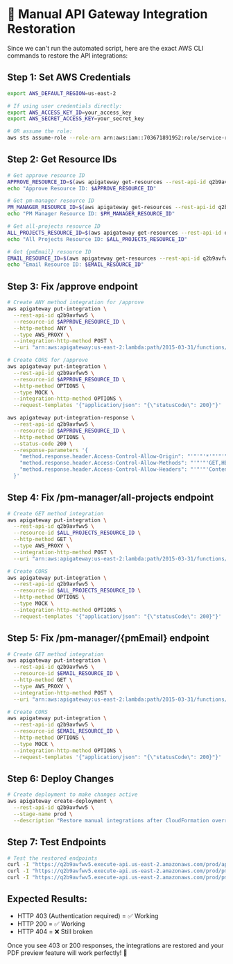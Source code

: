 # 🔧 Manual API Gateway Integration Restoration

Since we can't run the automated script, here are the exact AWS CLI commands to restore the API integrations:

## Step 1: Set AWS Credentials

```bash
export AWS_DEFAULT_REGION=us-east-2

# If using user credentials directly:
export AWS_ACCESS_KEY_ID=your_access_key
export AWS_SECRET_ACCESS_KEY=your_secret_key

# OR assume the role:
aws sts assume-role --role-arn arn:aws:iam::703671891952:role/service-role/codebuild-acta-ui-service-role --role-session-name api-fix
```

## Step 2: Get Resource IDs

```bash
# Get approve resource ID
APPROVE_RESOURCE_ID=$(aws apigateway get-resources --rest-api-id q2b9avfwv5 --query "items[?pathPart=='approve'].id" --output text)
echo "Approve Resource ID: $APPROVE_RESOURCE_ID"

# Get pm-manager resource ID
PM_MANAGER_RESOURCE_ID=$(aws apigateway get-resources --rest-api-id q2b9avfwv5 --query "items[?pathPart=='pm-manager'].id" --output text)
echo "PM Manager Resource ID: $PM_MANAGER_RESOURCE_ID"

# Get all-projects resource ID
ALL_PROJECTS_RESOURCE_ID=$(aws apigateway get-resources --rest-api-id q2b9avfwv5 --query "items[?pathPart=='all-projects' && parentId=='$PM_MANAGER_RESOURCE_ID'].id" --output text)
echo "All Projects Resource ID: $ALL_PROJECTS_RESOURCE_ID"

# Get {pmEmail} resource ID
EMAIL_RESOURCE_ID=$(aws apigateway get-resources --rest-api-id q2b9avfwv5 --query "items[?pathPart=='{pmEmail}' && parentId=='$PM_MANAGER_RESOURCE_ID'].id" --output text)
echo "Email Resource ID: $EMAIL_RESOURCE_ID"
```

## Step 3: Fix /approve endpoint

```bash
# Create ANY method integration for /approve
aws apigateway put-integration \
  --rest-api-id q2b9avfwv5 \
  --resource-id $APPROVE_RESOURCE_ID \
  --http-method ANY \
  --type AWS_PROXY \
  --integration-http-method POST \
  --uri "arn:aws:apigateway:us-east-2:lambda:path/2015-03-31/functions/arn:aws:lambda:us-east-2:703671891952:function:projectMetadataEnricher/invocations"

# Create CORS for /approve
aws apigateway put-integration \
  --rest-api-id q2b9avfwv5 \
  --resource-id $APPROVE_RESOURCE_ID \
  --http-method OPTIONS \
  --type MOCK \
  --integration-http-method OPTIONS \
  --request-templates '{"application/json": "{\"statusCode\": 200}"}'

aws apigateway put-integration-response \
  --rest-api-id q2b9avfwv5 \
  --resource-id $APPROVE_RESOURCE_ID \
  --http-method OPTIONS \
  --status-code 200 \
  --response-parameters '{
    "method.response.header.Access-Control-Allow-Origin": "'"'"'*'"'"'",
    "method.response.header.Access-Control-Allow-Methods": "'"'"'GET,HEAD,OPTIONS,POST'"'"'",
    "method.response.header.Access-Control-Allow-Headers": "'"'"'Content-Type,Authorization'"'"'"
  }'
```

## Step 4: Fix /pm-manager/all-projects endpoint

```bash
# Create GET method integration
aws apigateway put-integration \
  --rest-api-id q2b9avfwv5 \
  --resource-id $ALL_PROJECTS_RESOURCE_ID \
  --http-method GET \
  --type AWS_PROXY \
  --integration-http-method POST \
  --uri "arn:aws:apigateway:us-east-2:lambda:path/2015-03-31/functions/arn:aws:lambda:us-east-2:703671891952:function:projectMetadataEnricher/invocations"

# Create CORS
aws apigateway put-integration \
  --rest-api-id q2b9avfwv5 \
  --resource-id $ALL_PROJECTS_RESOURCE_ID \
  --http-method OPTIONS \
  --type MOCK \
  --integration-http-method OPTIONS \
  --request-templates '{"application/json": "{\"statusCode\": 200}"}'
```

## Step 5: Fix /pm-manager/{pmEmail} endpoint

```bash
# Create GET method integration
aws apigateway put-integration \
  --rest-api-id q2b9avfwv5 \
  --resource-id $EMAIL_RESOURCE_ID \
  --http-method GET \
  --type AWS_PROXY \
  --integration-http-method POST \
  --uri "arn:aws:apigateway:us-east-2:lambda:path/2015-03-31/functions/arn:aws:lambda:us-east-2:703671891952:function:projectMetadataEnricher/invocations"

# Create CORS
aws apigateway put-integration \
  --rest-api-id q2b9avfwv5 \
  --resource-id $EMAIL_RESOURCE_ID \
  --http-method OPTIONS \
  --type MOCK \
  --integration-http-method OPTIONS \
  --request-templates '{"application/json": "{\"statusCode\": 200}"}'
```

## Step 6: Deploy Changes

```bash
# Create deployment to make changes active
aws apigateway create-deployment \
  --rest-api-id q2b9avfwv5 \
  --stage-name prod \
  --description "Restore manual integrations after CloudFormation override"
```

## Step 7: Test Endpoints

```bash
# Test the restored endpoints
curl -I "https://q2b9avfwv5.execute-api.us-east-2.amazonaws.com/prod/approve"
curl -I "https://q2b9avfwv5.execute-api.us-east-2.amazonaws.com/prod/pm-manager/all-projects"
curl -I "https://q2b9avfwv5.execute-api.us-east-2.amazonaws.com/prod/pm-manager/test@example.com"
```

## Expected Results:

- HTTP 403 (Authentication required) = ✅ Working
- HTTP 200 = ✅ Working
- HTTP 404 = ❌ Still broken

Once you see 403 or 200 responses, the integrations are restored and your PDF preview feature will work perfectly! 🚀
